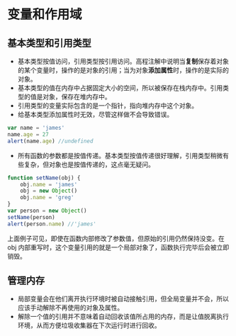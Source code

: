 # 变量和作用域
## 基本类型和引用类型
- 基本类型按值访问，引用类型按引用访问。高程注解中说明当**复制**保存着对象的某个变量时，操作的是对象的引用；当为对象**添加属性**时，操作的是实际的对象。
- 基本类型的值在内存中占据固定大小的空间，所以被保存在栈内存中。引用类型的值是对象，保存在堆内存中。
- 引用类型的变量实际包含的是一个指针，指向堆内存中这个对象。
- 给基本类型添加属性时无效，尽管这样做不会导致错误。

```javascript
var name = 'james'
name.age = 27
alert(name.age) //undefined
```

- 所有函数的参数都是按值传递。基本类型按值传递很好理解，引用类型稍微有些复杂，但对象也是按值传递的，这点毫无疑问。

```javascript
function setName(obj) {
    obj.name = 'james'
    obj = new Object()
    obj.name = 'greg'
}
var person = new Object()
setName(person)
alert(person.name) //'james'
```

上面例子可见，即使在函数内部修改了参数值，但原始的引用仍然保持没变。在 obj 内部重写时，这个变量引用的就是一个局部对象了，函数执行完毕后会被立即销毁。

## 管理内存
- 局部变量会在他们离开执行环境时被自动接触引用，但全局变量并不会，所以应该手动解除不再使用的对象及属性。
- 解除一个值的引用并不意味着自动回收该值所占用的内存，而是让值脱离执行环境，从而方便垃圾收集器在下次运行时进行回收。
